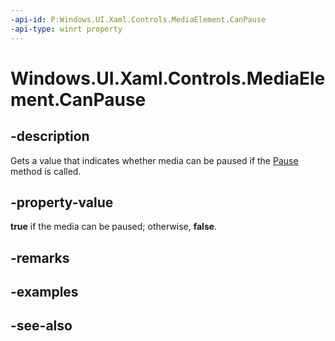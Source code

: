 ```yaml
---
-api-id: P:Windows.UI.Xaml.Controls.MediaElement.CanPause
-api-type: winrt property
---
```


<!-- Property syntax
public bool CanPause { get; }
-->

# Windows.UI.Xaml.Controls.MediaElement.CanPause

## -description
Gets a value that indicates whether media can be paused if the [Pause](mediaelement_pause_1953642114.md) method is called.


## -property-value
**true** if the media can be paused; otherwise, **false**.

## -remarks

## -examples

## -see-also
